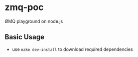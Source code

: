 zmq-poc
==============
ØMQ playground on node.js

## Basic Usage

- use `make dev-install` to download required dependencies
